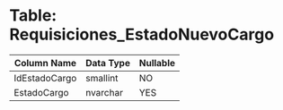 # Table: Requisiciones_EstadoNuevoCargo

| Column Name | Data Type | Nullable |
|-------------|-----------|----------|
| IdEstadoCargo | smallint | NO |
| EstadoCargo | nvarchar | YES |
